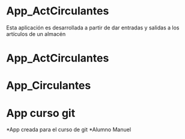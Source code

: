 # App_ActCirculantes
Esta aplicación es desarrollada a partir de dar entradas y salidas a los artículos de un almacén
# App_ActCirculantes
# App_Circulantes

# App curso git
*App creada para el curso de git 
*Alumno Manuel
